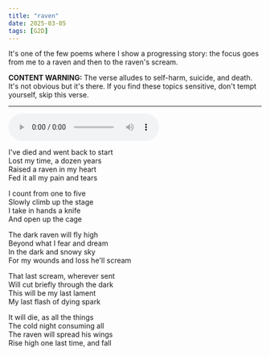 ```yaml
---
title: "raven"
date: 2025-03-05
tags: [G2D]
---
```


It's one of the few poems where I show a progressing story: the focus goes from me to a raven and then to the raven's scream.

**CONTENT WARNING:** The verse alludes to self-harm, suicide, and death. It's not obvious but it's there. If you find these topics sensitive, don't tempt yourself, skip this verse.

---

<audio controls src="/raven.ogg" preload="metadata"></audio>

I've died and went back to start  
Lost my time, a dozen years  
Raised a raven in my heart  
Fed it all my pain and tears  

I count from one to five  
Slowly climb up the stage  
I take in hands a knife  
And open up the cage  

The dark raven will fly high  
Beyond what I fear and dream  
In the dark and snowy sky  
For my wounds and loss he'll scream  

That last scream, wherever sent  
Will cut briefly through the dark  
This will be my last lament  
My last flash of dying spark  

It will die, as all the things  
The cold night consuming all  
The raven will spread his wings  
Rise high one last time, and fall  
